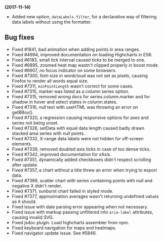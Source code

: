 **(2017-11-14)**
        
- Added new option, `dataLabels.filter`, for a declarative way of filtering data labels without using the formatter.

## Bug fixes 
- Fixed #1841, bad animation when adding points in area ranges.
- Fixed #4994, improved documentation on loading Highcharts in ES6.
- Fixed #6183, small tick interval caused ticks to be merged to one.
- Fixed #6895, zoomed heat map wastn't clipped properly in boost mode.
- Fixed #6907, no focus indicator on some browsers.
- Fixed #7300, font-size in wordcloud was not set as pixels, causing Firefox to render all words equal size.
- Fixed #7311, `minPointLength` wasn't correct for some cases.
- Fixed #7315, marker was listed as a column series option.
- Fixed #7315, removed wrong docs for series.column.marker and for shadow in hover and select states in column.states.
- Fixed #7316, null text with useHTML was throwing an error on getBBox().
- Fixed #7320, a regression causing responsive options for axes and series not being unset.
- Fixed #7326, setData with equal data length caused badly drawn stacked area series with null points.
- Fixed #7332, X-range data labels were not hidden for off-screen elements.
- Fixed #7339, removed doubled axis ticks in case of too dense ticks.
- Fixed #7342, improved documentation for xAxis.
- Fixed #7351, dynamically added checkboxes didn't respect scrolling after update.
- Fixed #7357, a chart without a title threw an error when trying to export data.
- Fixed #7369, scatter chart with series containing points with null and negative X didn't render.
- Fixed #7371, sunburst chart failed in styled mode.
- Fixed #7377, approximation averages wasn't returning undefined values as it should.
- Fixed issue with date parsing error appearing when not necessary.
- Fixed issue with markup passing unfiltered into `aria-label` attributes, causing invalid SVG.
- Fixed jsdoc plugin. Load highcharts assembler from npm.
- Fixed keyboard navigation for maps and heatmaps.
- Fixed navigator update issue. See #5846.